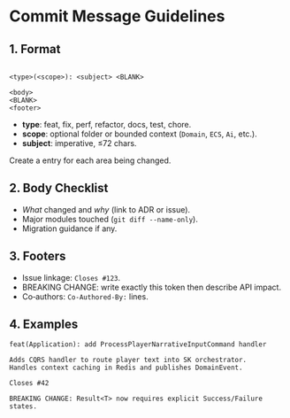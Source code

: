 # Commit Message Guidelines

## 1. Format

```text

<type>(<scope>): <subject> <BLANK>

<body>
<BLANK>
<footer>
```

- **type**: feat, fix, perf, refactor, docs, test, chore.
- **scope**: optional folder or bounded context (`Domain`, `ECS`, `Ai`, etc.).
- **subject**: imperative, ≤72 chars.

Create a entry for each area being changed.

## 2. Body Checklist

- *What* changed and *why* (link to ADR or issue).
- Major modules touched (`git diff --name-only`).
- Migration guidance if any.

## 3. Footers

- Issue linkage: `Closes #123`.
- BREAKING CHANGE: write exactly this token then describe API impact.
- Co‑authors: `Co-Authored-By:` lines.

## 4. Examples

```text
feat(Application): add ProcessPlayerNarrativeInputCommand handler

Adds CQRS handler to route player text into SK orchestrator.
Handles context caching in Redis and publishes DomainEvent.

Closes #42
```

```text
BREAKING CHANGE: Result<T> now requires explicit Success/Failure states.
```
